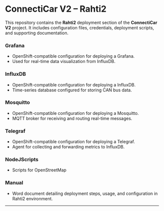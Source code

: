 # ConnectiCar V2 – Rahti2

This repository contains the **Rahti2** deployment section of the **ConnectiCar V2** project. It includes configuration files, credentials, deployment scripts, and supporting documentation.

### **Grafana**
- OpenShift-compatible configuration for deploying a Grafana.
- Used for real-time data visualization from InfluxDB.

### **InfluxDB**
- OpenShift-compatible configuration for deploying a InfluxDB.
- Time-series database configured for storing CAN bus data.

### **Mosquitto**
- OpenShift-compatible configuration for deploying a Mosquitto.
- MQTT broker for receiving and routing real-time messages.

### **Telegraf**
- OpenShift-compatible configuration for deploying a Telegraf.
- Agent for collecting and forwarding metrics to InfluxDB.
  
### **NodeJScripts**
- Scripts for OpenStreetMap

### **Manual**
- Word document detailing deployment steps, usage, and configuration in Rahti2 environment.
------
